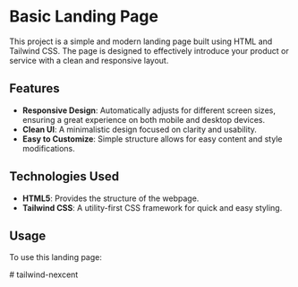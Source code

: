 # Basic Landing Page

This project is a simple and modern landing page built using HTML and Tailwind CSS. The page is designed to effectively introduce your product or service with a clean and responsive layout.

## Features
- **Responsive Design**: Automatically adjusts for different screen sizes, ensuring a great experience on both mobile and desktop devices.
- **Clean UI**: A minimalistic design focused on clarity and usability.
- **Easy to Customize**: Simple structure allows for easy content and style modifications.

## Technologies Used
- **HTML5**: Provides the structure of the webpage.
- **Tailwind CSS**: A utility-first CSS framework for quick and easy styling.

## Usage
To use this landing page:


#   t a i l w i n d - n e x c e n t  
 